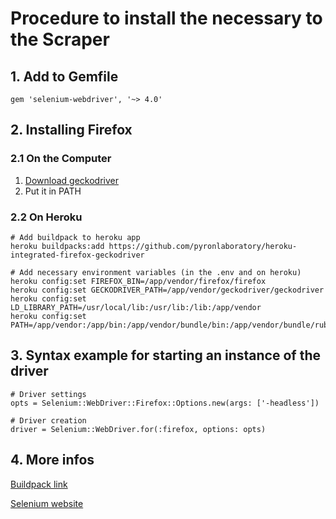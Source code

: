 # Procedure to install the necessary to the Scraper

## 1. Add to Gemfile

`gem 'selenium-webdriver', '~> 4.0'`

## 2. Installing Firefox

### 2.1 On the Computer

1. [Download geckodriver](https://github.com/mozilla/geckodriver/releases)
1. Put it in PATH

### 2.2 On Heroku

```
# Add buildpack to heroku app
heroku buildpacks:add https://github.com/pyronlaboratory/heroku-integrated-firefox-geckodriver

# Add necessary environment variables (in the .env and on heroku)
heroku config:set FIREFOX_BIN=/app/vendor/firefox/firefox
heroku config:set GECKODRIVER_PATH=/app/vendor/geckodriver/geckodriver
heroku config:set LD_LIBRARY_PATH=/usr/local/lib:/usr/lib:/lib:/app/vendor
heroku config:set PATH=/app/vendor:/app/bin:/app/vendor/bundle/bin:/app/vendor/bundle/ruby/3.0.0/bin:/usr/local/bin:/usr/bin:/bin:/app/vendor/firefox
```

## 3. Syntax example for starting an instance of the driver

```
# Driver settings
opts = Selenium::WebDriver::Firefox::Options.new(args: ['-headless'])

# Driver creation
driver = Selenium::WebDriver.for(:firefox, options: opts)
```

## 4. More infos

[Buildpack link](https://elements.heroku.com/buildpacks/pyronlaboratory/heroku-integrated-firefox-geckodriver)

[Selenium website](https://www.selenium.dev/documentation/)